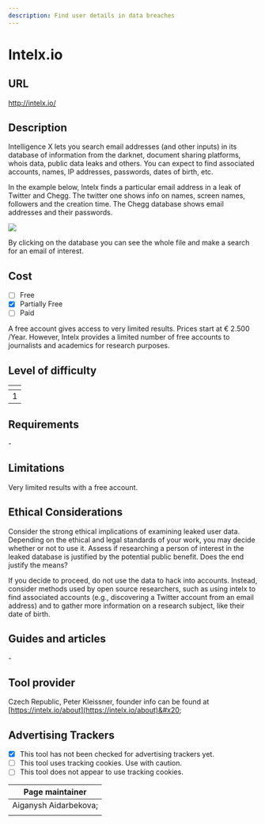 ```yaml
---
description: Find user details in data breaches
---
```


# Intelx.io

## URL

http://intelx.io/

## Description

Intelligence X lets you search email addresses (and other inputs) in its database of information from the darknet, document sharing platforms, whois data, public data leaks and others. You can expect to find associated accounts, names, IP addresses, passwords, dates of birth, etc.&#x20;

&#x20;In the example below, Intelx finds a particular email address in a leak of Twitter and Chegg. The twitter one shows info on names, screen names, followers and the creation time. The Chegg database shows email addresses and their passwords.

&#x20;![](<.gitbook/assets/image (3).png>)

By clicking on the database you can see the whole file and make a search for an email of interest.&#x20;

## Cost

* [ ] Free
* [x] Partially Free
* [ ] Paid

A free account gives access to very limited results. Prices start at € 2.500 /Year. However, Intelx provides a limited number of free accounts to journalists and academics for research purposes.&#x20;

## Level of difficulty

<table><thead><tr><th data-type="rating" data-max="5"></th></tr></thead><tbody><tr><td>1</td></tr></tbody></table>

## Requirements

\-

## Limitations

Very limited results with a free account.

## Ethical Considerations

Consider the strong ethical implications of examining leaked user data. Depending on the ethical and legal standards of your work, you may decide whether or not to use it. Assess if researching a person of interest in the leaked database is justified by the potential public benefit. Does the end justify the means?

If you decide to proceed, do not use the data to hack into accounts. Instead, consider methods used by open source researchers, such as using intelx to find associated accounts (e.g., discovering a Twitter account from an email address) and to gather more information on a research subject, like their date of birth.

## Guides and articles

\-

## Tool provider

Czech Republic, Peter Kleissner, founder info can be found at [https://intelx.io/about](https://intelx.io/about)&#x20;

## Advertising Trackers

* [x] This tool has not been checked for advertising trackers yet.
* [ ] This tool uses tracking cookies. Use with caution.
* [ ] This tool does not appear to use tracking cookies.

| Page maintainer       |
| --------------------- |
| Aiganysh Aidarbekova; |
|                       |
